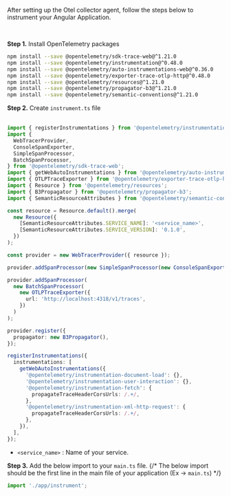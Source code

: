 After setting up the Otel collector agent, follow the steps below to instrument your Angular Application.

&nbsp;

**Step 1.** Install OpenTelemetry packages

```bash
npm install --save @opentelemetry/sdk-trace-web@^1.21.0                                                                   
npm install --save @opentelemetry/instrumentation@^0.48.0
npm install --save @opentelemetry/auto-instrumentations-web@^0.36.0
npm install --save @opentelemetry/exporter-trace-otlp-http@^0.48.0
npm install --save @opentelemetry/resources@^1.21.0
npm install --save @opentelemetry/propagator-b3@^1.21.0
npm install --save @opentelemetry/semantic-conventions@^1.21.0
```

**Step 2.** Create `instrument.ts` file<br></br>

```ts
import { registerInstrumentations } from '@opentelemetry/instrumentation';
import {
  WebTracerProvider,
  ConsoleSpanExporter,
  SimpleSpanProcessor,
  BatchSpanProcessor,
} from '@opentelemetry/sdk-trace-web';
import { getWebAutoInstrumentations } from '@opentelemetry/auto-instrumentations-web';
import { OTLPTraceExporter } from '@opentelemetry/exporter-trace-otlp-http';
import { Resource } from '@opentelemetry/resources';
import { B3Propagator } from '@opentelemetry/propagator-b3';
import { SemanticResourceAttributes } from '@opentelemetry/semantic-conventions';

const resource = Resource.default().merge(
  new Resource({
    [SemanticResourceAttributes.SERVICE_NAME]: '<service_name>',
    [SemanticResourceAttributes.SERVICE_VERSION]: '0.1.0',
  })
);

const provider = new WebTracerProvider({ resource });

provider.addSpanProcessor(new SimpleSpanProcessor(new ConsoleSpanExporter()));

provider.addSpanProcessor(
  new BatchSpanProcessor(
    new OTLPTraceExporter({
      url: 'http://localhost:4318/v1/traces',
    })
  )
);

provider.register({
  propagator: new B3Propagator(),
});

registerInstrumentations({
  instrumentations: [
    getWebAutoInstrumentations({
      '@opentelemetry/instrumentation-document-load': {},
      '@opentelemetry/instrumentation-user-interaction': {},
      '@opentelemetry/instrumentation-fetch': {
        propagateTraceHeaderCorsUrls: /.+/,
      },
      '@opentelemetry/instrumentation-xml-http-request': {
        propagateTraceHeaderCorsUrls: /.+/,
      },
    }),
  ],
});
```
- `<service_name>` : Name of your service.

**Step 3.** Add the below import to your `main.ts` file.
{/* <Admonition type="info">
The below import should be the first line in the main file of your application (Ex -> `main.ts`)
</Admonition> */}
    
```jsx
import './app/instrument';
```